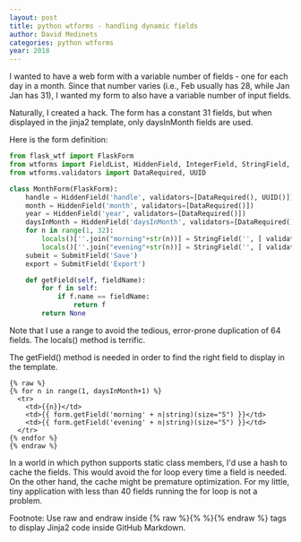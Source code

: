 ```yaml
---
layout: post
title: python wtforms - handling dynamic fields
author: David Medinets
categories: python wtforms
year: 2018
---
```


I wanted to have a web form with a variable number of fields - one for each
day in a month. Since that number varies (i.e., Feb usually has 28, while Jan
Jan has 31), I wanted my form to also have a variable number of input fields.

Naturally, I created a hack. The form has a constant 31 fields, but when
displayed in the jinja2 template, only daysInMonth fields are used.

Here is the form definition:

```python
from flask_wtf import FlaskForm
from wtforms import FieldList, HiddenField, IntegerField, StringField, SubmitField, validators
from wtforms.validators import DataRequired, UUID

class MonthForm(FlaskForm):
    handle = HiddenField('handle', validators=[DataRequired(), UUID()])
    month = HiddenField('month', validators=[DataRequired()])
    year = HiddenField('year', validators=[DataRequired()])
    daysInMonth = HiddenField('daysInMonth', validators=[DataRequired()])
    for n in range(1, 32):
        locals()[''.join("morning"+str(n))] = StringField('', [ validators.Length(min=0, max=4)])
        locals()[''.join("evening"+str(n))] = StringField('', [ validators.Length(min=0, max=4)])
    submit = SubmitField('Save')
    export = SubmitField('Export')

    def getField(self, fieldName):
        for f in self:
            if f.name == fieldName:
                return f
        return None
```

Note that I use a range to avoid the tedious, error-prone duplication of
64 fields. The locals() method is terrific.

The getField() method is needed in order to find the right field to display
in the template.

```
{% raw %}
{% for n in range(1, daysInMonth+1) %}
  <tr>
    <td>{{n}}</td>
    <td>{{ form.getField('morning' + n|string)(size="5") }}</td>
    <td>{{ form.getField('evening' + n|string)(size="5") }}</td>
  </tr>
{% endfor %}
{% endraw %}
```

In a world in which python supports static class members, I'd use a hash to
cache the fields. This would avoid the for loop every time a field is needed.
On the other hand, the cache might be premature optimization. For my little, tiny
application with less than 40 fields running the for loop is not a problem.

Footnote: Use raw and endraw inside {% raw %}{% %}{% endraw %} tags to display
Jinja2 code inside GitHub Markdown.
